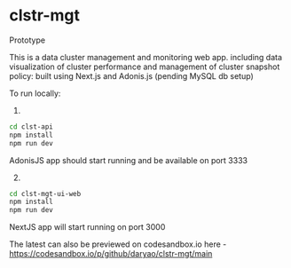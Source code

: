 # clstr-mgt
Prototype

This is a data cluster management and monitoring web app. including data visualization of cluster performance and management of cluster snapshot policy: built using Next.js and Adonis.js (pending MySQL db setup)

To run locally:

1.
```bash
cd clst-api
npm install
npm run dev
```
AdonisJS app should start running and be available on port 3333

2.
```bash
cd clst-mgt-ui-web
npm install
npm run dev
```
NextJS app will start running on port 3000

The latest can also be previewed on codesandbox.io here - https://codesandbox.io/p/github/daryao/clstr-mgt/main
